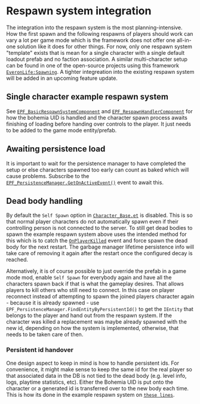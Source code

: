 # Respawn system integration
The integration into the respawn system is the most planning-intensive. How the first spawn and the following respawns of players should work can vary a lot per game mode which is the framework does not offer one all-in-one solution like it does for other things. For now, only one respawn system "template" exists that is mean for a single character with a single default loadout prefab and no faction association. A similar multi-character setup can be found in one of the open-source projects using this framework [`EveronLife:Spawning`](https://github.com/EveronLife/EveronLife/tree/main/src/Scripts/Game/Feature/Character/Spawning).
A tighter integreation into the existing respawn system will be added in an upcoming feature update.

## Single character example respawn system
See [`EPF_BasicRespawnSystemComponent`](https://enfusionengine.com/api/redirect?to=enfusion://ScriptEditor/Scripts/Game/RespawnSystem/EPF_BasicRespawnSystemComponent.c;19) and [`EPF_RespawnHandlerComponent`](https://enfusionengine.com/api/redirect?to=enfusion://ScriptEditor/Scripts/Game/RespawnSystem/EPF_RespawnHandlerComponent.c;6) for how the bohemia UID is handled and the character spawn process awaits finishing of loading before handing over controls to the player. It just needs to be added to the game mode entity/prefab.

## Awaiting persistence load
It is important to wait for the persistence manager to have completed the setup or else characters spawned too early can count as baked which will cause problems. Subscribe to the [`EPF_PersistenceManager.GetOnActiveEvent()`](https://enfusionengine.com/api/redirect?to=enfusion://ScriptEditor/Scripts/Game/EPF_PersistenceManager.c;110) event to await this.

## Dead body handling
By default the `Self Spawn` option in [`Character_Base.et`](https://enfusionengine.com/api/redirect?to=enfusion://ResourceManager/~EnfusionPersistenceFramework:Prefabs/Characters/Core/Character_Base.et) is disabled. This is so that normal player characters do not automatically spawn even if their controlling person is not connected to the server. To still get dead bodies to spawn the example respawn system above uses the intended method for this which is to catch the [`OnPlayerKilled`](https://enfusionengine.com/api/redirect?to=enfusion://ScriptEditor/Scripts/Game/RespawnSystem/EPF_BasicRespawnSystemComponent.c;33) event and force spawn the dead body for the next restart. The garbage manager lifetime persistence info will take care of removing it again after the restart once the configured decay is reached.

Alternatively, it is of course possible to just override the prefab in a game mode mod, enable `Self Spawn` for everybody again and have all the characters spawn back if that is what the gameplay desires. That allows players to kill others who still need to connect. In this case on player reconnect instead of attempting to spawn the joined players character again - because it is already spawned - use `EPF_PersistenceManager.FindEntityByPersistentId()` to get the `IEntity` that belongs to the player and hand out from the respawn system. If the character was killed a replacement was maybe already spawned with the new id, depending on how the system is implemented, otherwise, that needs to be taken care of then.

### Persistent id handover
One design aspect to keep in mind is how to handle persistent ids. For convenience, it might make sense to keep the same id for the real player so that associated data in the DB is not tied to the dead body (e.g. level info, logs, playtime statistics, etc). Either the Bohemia UID is put onto the character or a generated id is transferred over to the new body each time. This is how its done in the example respawn system on [`these lines`](https://enfusionengine.com/api/redirect?to=enfusion://ScriptEditor/Scripts/Game/RespawnSystem/EPF_BasicRespawnSystemComponent.c;43).
